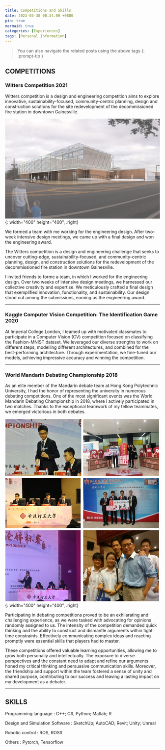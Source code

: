 ```yaml
---
title: Competitions and Skills
date: 2023-05-30 00:34:00 +0800
pin: true
mermaid: true
categories: [Experiences]
tags: [Personal Information]
---
```

> You can also navigate the related posts using the above tags
{: .prompt-tip }

## COMPETITIONS

### Witters Competition 2021

Witters competition is a design and engineering competition aims to explore innovative, sustainability-focused, 
community-centric planning, design and construction solutions for the site redevelopment of the decommissioned fire station in downtown Gainesville.

![Desktop View](/images/witter.jpg){: width="400" height="400", .right}

We formed a team with me working for the engineering design. After two-week intensive design meetings, we came up with a final design and won 
the engineering award.


The Witters competition is a design and engineering challenge that seeks to uncover cutting-edge, sustainability-focused, 
and community-centric planning, design, and construction solutions for the redevelopment of the decommissioned fire station in downtown Gainesville.

I invited friends to forme a team, in which I worked for the engineering design. 
Over two weeks of intensive design meetings, we harnessed our collective creativity and expertise. 
We meticulously crafted a final design that exemplified innovation, functionality, and sustainability.
Our design stood out among the submissions, earning us the engineering award. 



--------------------------------------


### Kaggle Computer Vision Competition: The Identification Game 2020

At Imperial College London, I teamed up with motivated classmates to participate in a Computer Vision (CV) competition 
focused on classifying the Fashion-MNIST dataset. 
We leveraged our diverse strengths to work on different steps, modelling different architectures, and combined for the best-performing architecture.
Through experimentation, we fine-tuned our models, achieving impressive accuracy and winning the competition. 


--------------------------------------

### World Mandarin Debating Championship 2018

As an elite member of the Mandarin debate team at Hong Kong Polytechnic University, 
I had the honor of representing the university in numerous debating competitions. 
One of the most significant events was the World Mandarin Debating Championship in 2018, 
where I actively participated in two matches. Thanks to the exceptional teamwork of my fellow teammates, we emerged victorious in both debates.

![Desktop View](/images/debate/debate.jpg){: width="400" height="400", .right}

Participating in debating competitions proved to be an exhilarating and challenging experience, 
as we were tasked with advocating for opinions randomly assigned to us. 
The intensity of the competition demanded quick thinking and the ability to 
construct and dismantle arguments within tight time constraints. 
Effectively communicating complex ideas and reacting promptly were essential skills that players had to master.

These competitions offered valuable learning opportunities, 
allowing me to grow both personally and intellectually. 
The exposure to diverse perspectives and the constant need to adapt and refine our arguments 
honed my critical thinking and persuasive communication skills. 
Moreover, the friendship and support within the team fostered a sense of unity and shared purpose, 
contributing to our success and leaving a lasting impact on my development as a debater.


--------------------------------------


## SKILLS

Programming language
: C++; C#, Python; Matlab; R


Design and Simulation Software
: SketchUp; AutoCAD; Revit; Unity; Unreal


Robotic control
: ROS, ROS#


Others
: Pytorch, Tensorflow
